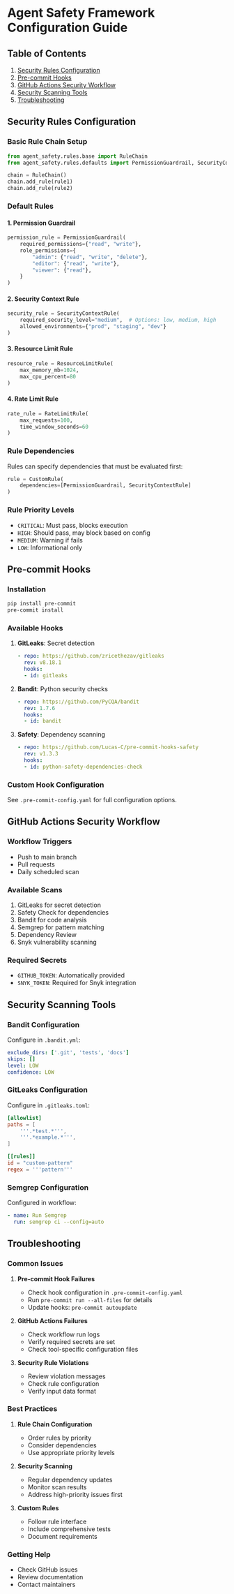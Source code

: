 # Agent Safety Framework Configuration Guide

## Table of Contents
1. [Security Rules Configuration](#security-rules-configuration)
2. [Pre-commit Hooks](#pre-commit-hooks)
3. [GitHub Actions Security Workflow](#github-actions-security-workflow)
4. [Security Scanning Tools](#security-scanning-tools)
5. [Troubleshooting](#troubleshooting)

## Security Rules Configuration

### Basic Rule Chain Setup
```python
from agent_safety.rules.base import RuleChain
from agent_safety.rules.defaults import PermissionGuardrail, SecurityContextRule

chain = RuleChain()
chain.add_rule(rule1)
chain.add_rule(rule2)
```

### Default Rules

#### 1. Permission Guardrail
```python
permission_rule = PermissionGuardrail(
    required_permissions={"read", "write"},
    role_permissions={
        "admin": {"read", "write", "delete"},
        "editor": {"read", "write"},
        "viewer": {"read"},
    }
)
```

#### 2. Security Context Rule
```python
security_rule = SecurityContextRule(
    required_security_level="medium",  # Options: low, medium, high
    allowed_environments={"prod", "staging", "dev"}
)
```

#### 3. Resource Limit Rule
```python
resource_rule = ResourceLimitRule(
    max_memory_mb=1024,
    max_cpu_percent=80
)
```

#### 4. Rate Limit Rule
```python
rate_rule = RateLimitRule(
    max_requests=100,
    time_window_seconds=60
)
```

### Rule Dependencies
Rules can specify dependencies that must be evaluated first:
```python
rule = CustomRule(
    dependencies=[PermissionGuardrail, SecurityContextRule]
)
```

### Rule Priority Levels
- `CRITICAL`: Must pass, blocks execution
- `HIGH`: Should pass, may block based on config
- `MEDIUM`: Warning if fails
- `LOW`: Informational only

## Pre-commit Hooks

### Installation
```bash
pip install pre-commit
pre-commit install
```

### Available Hooks
1. **GitLeaks**: Secret detection
   ```yaml
   - repo: https://github.com/zricethezav/gitleaks
     rev: v8.18.1
     hooks:
     - id: gitleaks
   ```

2. **Bandit**: Python security checks
   ```yaml
   - repo: https://github.com/PyCQA/bandit
     rev: 1.7.6
     hooks:
     - id: bandit
   ```

3. **Safety**: Dependency scanning
   ```yaml
   - repo: https://github.com/Lucas-C/pre-commit-hooks-safety
     rev: v1.3.3
     hooks:
     - id: python-safety-dependencies-check
   ```

### Custom Hook Configuration
See `.pre-commit-config.yaml` for full configuration options.

## GitHub Actions Security Workflow

### Workflow Triggers
- Push to main branch
- Pull requests
- Daily scheduled scan

### Available Scans
1. GitLeaks for secret detection
2. Safety Check for dependencies
3. Bandit for code analysis
4. Semgrep for pattern matching
5. Dependency Review
6. Snyk vulnerability scanning

### Required Secrets
- `GITHUB_TOKEN`: Automatically provided
- `SNYK_TOKEN`: Required for Snyk integration

## Security Scanning Tools

### Bandit Configuration
Configure in `.bandit.yml`:
```yaml
exclude_dirs: ['.git', 'tests', 'docs']
skips: []
level: LOW
confidence: LOW
```

### GitLeaks Configuration
Configure in `.gitleaks.toml`:
```toml
[allowlist]
paths = [
    '''.*test.*''',
    '''.*example.*''',
]

[[rules]]
id = "custom-pattern"
regex = '''pattern'''
```

### Semgrep Configuration
Configured in workflow:
```yaml
- name: Run Semgrep
  run: semgrep ci --config=auto
```

## Troubleshooting

### Common Issues

1. **Pre-commit Hook Failures**
   - Check hook configuration in `.pre-commit-config.yaml`
   - Run `pre-commit run --all-files` for details
   - Update hooks: `pre-commit autoupdate`

2. **GitHub Actions Failures**
   - Check workflow run logs
   - Verify required secrets are set
   - Check tool-specific configuration files

3. **Security Rule Violations**
   - Review violation messages
   - Check rule configuration
   - Verify input data format

### Best Practices

1. **Rule Chain Configuration**
   - Order rules by priority
   - Consider dependencies
   - Use appropriate priority levels

2. **Security Scanning**
   - Regular dependency updates
   - Monitor scan results
   - Address high-priority issues first

3. **Custom Rules**
   - Follow rule interface
   - Include comprehensive tests
   - Document requirements

### Getting Help
- Check GitHub issues
- Review documentation
- Contact maintainers
